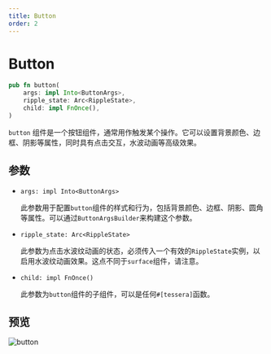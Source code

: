 ```yaml
---
title: Button
order: 2
---
```


# Button

```rust
pub fn button(
    args: impl Into<ButtonArgs>,
    ripple_state: Arc<RippleState>,
    child: impl FnOnce(),
)
```

`button` 组件是一个按钮组件，通常用作触发某个操作。它可以设置背景颜色、边框、阴影等属性，同时具有点击交互，水波动画等高级效果。

## 参数

- `args: impl Into<ButtonArgs>`

  此参数用于配置`button`组件的样式和行为，包括背景颜色、边框、阴影、圆角等属性。可以通过`ButtonArgsBuilder`来构建这个参数。

- `ripple_state: Arc<RippleState>`

  此参数为点击水波纹动画的状态，必须传入一个有效的`RippleState`实例，以启用水波纹动画效果。这点不同于`surface`组件，请注意。

- `child: impl FnOnce()`

  此参数为`button`组件的子组件，可以是任何`#[tessera]`函数。

## 预览

![button](/button_example.gif)
